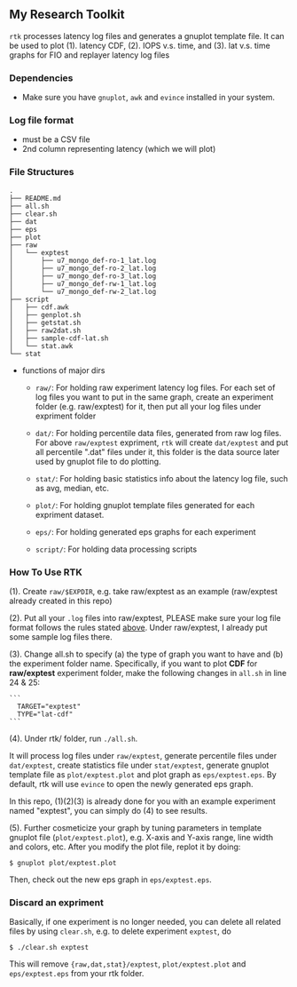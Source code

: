 ## My Research Toolkit ##

``rtk`` processes latency log files and generates a gnuplot template file. It can
be used to plot (1). latency CDF, (2). IOPS v.s. time, and (3). lat v.s. time graphs for
FIO and replayer latency log files

### Dependencies

- Make sure you have ``gnuplot``, ``awk`` and ``evince`` installed in your system.

### Log file format

- must be a CSV file
- 2nd column representing latency (which we will plot)

### File Structures

```
.
├── README.md
├── all.sh
├── clear.sh
├── dat
├── eps
├── plot
├── raw
│   └── exptest
│       ├── u7_mongo_def-ro-1_lat.log
│       ├── u7_mongo_def-ro-2_lat.log
│       ├── u7_mongo_def-ro-3_lat.log
│       ├── u7_mongo_def-rw-1_lat.log
│       └── u7_mongo_def-rw-2_lat.log
├── script
│   ├── cdf.awk
│   ├── genplot.sh
│   ├── getstat.sh
│   ├── raw2dat.sh
│   ├── sample-cdf-lat.sh
│   └── stat.awk
└── stat
```

- functions of major dirs

  - ``raw/``: For holding raw experiment latency log files. For each set of log
    files you want to put in the same graph, create an experiment folder (e.g.
    raw/exptest) for it, then put all your log files under expriment folder

  - ``dat/``: For holding percentile data files, generated from raw log files.
    For above ``raw/exptest`` expriment, ``rtk`` will create ``dat/exptest``
    and put all percentile ".dat" files under it, this folder is the data
    source later used by gnuplot file to do plotting.

  - ``stat/``: For holding basic statistics info about the latency log
    file, such as avg, median, etc.

  - ``plot/``: For holding gnuplot template files generated for each
    expriment dataset.

  - ``eps/``: For holding generated eps graphs for each experiment

  - ``script/``: For holding data processing scripts


### How To Use RTK ###

  (1). Create ``raw/$EXPDIR``, e.g. take raw/exptest as an example (raw/exptest
  already created in this repo)

  (2). Put all your ``.log`` files into raw/exptest, PLEASE make sure your log
  file format follows the rules stated
  [above](#markdown-header-log-file-format). Under raw/exptest, I already put
  some sample log files there.

  (3). Change all.sh to specify (a) the type of graph you want to have and (b)
  the experiment folder name. Specifically, if you want to plot **CDF** for
  **raw/exptest** experiment folder, make the following changes in ``all.sh``
  in line 24 & 25:

    ```
      TARGET="exptest"
      TYPE="lat-cdf"
    ```

  (4). Under rtk/ folder, run ``./all.sh``. 
  
  It will process log files under ``raw/exptest``, generate percentile files
  under ``dat/exptest``, create statistics file under ``stat/exptest``,
  generate gnuplot template file as ``plot/exptest.plot`` and plot graph as
  ``eps/exptest.eps``. By default, rtk will use ``evince`` to open the newly
  generated eps graph.
  
  In this repo, (1)(2)(3) is already done for you with an example experiment
  named "exptest", you can simply do (4) to see results.

  (5). Further cosmeticize your graph by tuning parameters in template gnuplot
  file (``plot/exptest.plot``), e.g. X-axis and Y-axis range, line width and colors,
  etc. After you modify the plot file, replot it by doing:

  ```
  $ gnuplot plot/exptest.plot
  ```

  Then, check out the new eps graph in ``eps/exptest.eps``.


### Discard an expriment 

Basically, if one experiment is no longer needed, you can delete all related
files by using ``clear.sh``, e.g. to delete experiment ``exptest``, do

```
$ ./clear.sh exptest
```

This will remove ``{raw,dat,stat}/exptest``, ``plot/exptest.plot`` and
``eps/exptest.eps`` from your rtk folder.
  
